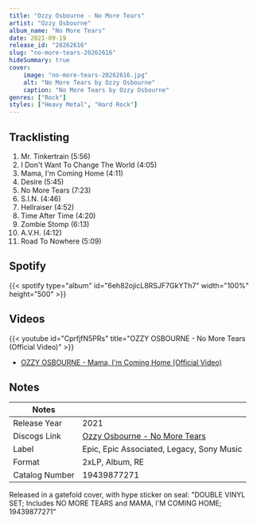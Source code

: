 ```yaml
---
title: "Ozzy Osbourne - No More Tears"
artist: "Ozzy Osbourne"
album_name: "No More Tears"
date: 2021-09-19
release_id: "20262616"
slug: "no-more-tears-20262616"
hideSummary: true
cover:
    image: "no-more-tears-20262616.jpg"
    alt: "No More Tears by Ozzy Osbourne"
    caption: "No More Tears by Ozzy Osbourne"
genres: ["Rock"]
styles: ["Heavy Metal", "Hard Rock"]
---
```

## Tracklisting
1. Mr. Tinkertrain (5:56)
2. I Don't Want To Change The World (4:05)
3. Mama, I'm Coming Home (4:11)
4. Desire (5:45)
5. No More Tears (7:23)
6. S.I.N. (4:46)
7. Hellraiser (4:52)
8. Time After Time (4:20)
9. Zombie Stomp (6:13)
10. A.V.H. (4:12)
11. Road To Nowhere (5:09)
## Spotify
{{< spotify type="album" id="6eh82ojicL8RSJF7GkYTh7" width="100%" height="500" >}}

## Videos
{{< youtube id="CprfjfN5PRs" title="OZZY OSBOURNE - No More Tears (Official Video)" >}}
- [OZZY OSBOURNE - Mama, I'm Coming Home (Official Video)](https://www.youtube.com/watch?v=K0siYUjV9UM)

## Notes
| Notes          |             |
| ---------------| ----------- |
| Release Year   | 2021 |
| Discogs Link   | [Ozzy Osbourne - No More Tears](https://www.discogs.com/release/20262616-Ozzy-Osbourne-No-More-Tears) |
| Label          | Epic, Epic Associated, Legacy, Sony Music |
| Format         | 2xLP, Album, RE |
| Catalog Number | 19439877271 |

Released in a gatefold cover, with hype sticker on seal: "DOUBLE VINYL SET; Includes NO MORE TEARS and MAMA, I'M COMING HOME; 19439877271"
